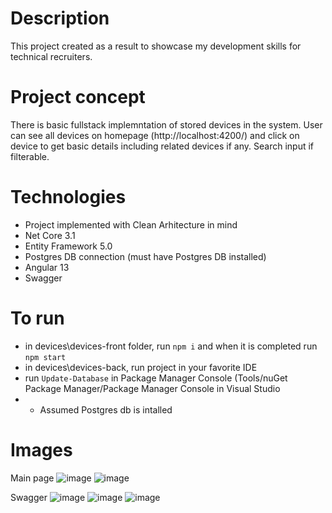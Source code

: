 # Description
This project created as a result to showcase my development skills for technical recruiters.

# Project concept
There is basic fullstack implemntation of stored devices in the system. User can see all devices on homepage (http://localhost:4200/) and click on device to get basic details including related devices if any. Search input if filterable.

# Technologies
- Project implemented with Clean Arhitecture in mind
- Net Core 3.1
- Entity Framework 5.0
- Postgres DB connection (must have Postgres DB installed)
- Angular 13
- Swagger

# To run
- in devices\devices-front folder, run `npm i` and when it is completed run `npm start`
- in devices\devices-back, run project in your favorite IDE
- run `Update-Database` in Package Manager Console (Tools/nuGet Package Manager/Package Manager Console in Visual Studio
- * Assumed Postgres db is intalled

# Images
Main page 
![image](https://user-images.githubusercontent.com/1269552/159509027-4dc003ce-fe48-4b4f-987f-b5999815a220.png)
![image](https://user-images.githubusercontent.com/1269552/159509251-8559e322-4d09-4aa7-8199-d36c25d92404.png)


Swagger
![image](https://user-images.githubusercontent.com/1269552/159505794-6d6f8ca7-e7af-431f-ab5a-45e858ce6ffe.png)
![image](https://user-images.githubusercontent.com/1269552/159505913-73fc3917-e640-4511-9dc3-e0022b2c8cea.png)
![image](https://user-images.githubusercontent.com/1269552/159506098-ca75c23a-2bad-4380-9f92-677bba2a7c70.png)


